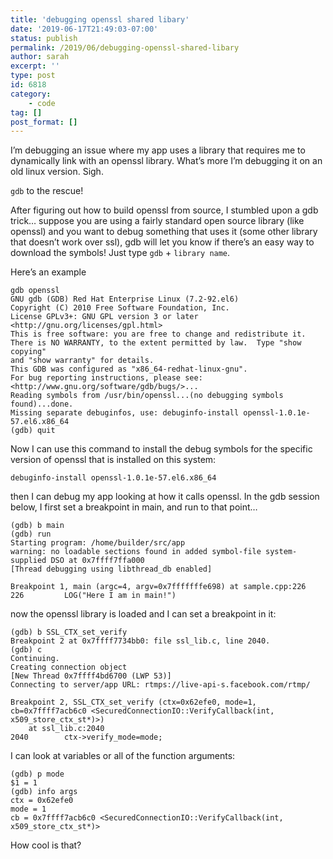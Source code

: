 ```yaml
---
title: 'debugging openssl shared libary'
date: '2019-06-17T21:49:03-07:00'
status: publish
permalink: /2019/06/debugging-openssl-shared-libary
author: sarah
excerpt: ''
type: post
id: 6818
category:
    - code
tag: []
post_format: []
---
```

I’m debugging an issue where my app uses a library that requires me to dynamically link with an openssl library. What’s more I’m debugging it on an old linux version. Sigh.

`gdb` to the rescue!

After figuring out how to build openssl from source, I stumbled upon a gdb trick… suppose you are using a fairly standard open source library (like openssl) and you want to debug something that uses it (some other library that doesn’t work over ssl), gdb will let you know if there’s an easy way to download the symbols! Just type `gdb` + `library name`.

Here’s an example

```
gdb openssl
GNU gdb (GDB) Red Hat Enterprise Linux (7.2-92.el6)
Copyright (C) 2010 Free Software Foundation, Inc.
License GPLv3+: GNU GPL version 3 or later <http://gnu.org/licenses/gpl.html>
This is free software: you are free to change and redistribute it.
There is NO WARRANTY, to the extent permitted by law.  Type "show copying"
and "show warranty" for details.
This GDB was configured as "x86_64-redhat-linux-gnu".
For bug reporting instructions, please see:
<http://www.gnu.org/software/gdb/bugs/>...
Reading symbols from /usr/bin/openssl...(no debugging symbols found)...done.
Missing separate debuginfos, use: debuginfo-install openssl-1.0.1e-57.el6.x86_64
(gdb) quit

```

Now I can use this command to install the debug symbols for the specific version of openssl that is installed on this system:

```
debuginfo-install openssl-1.0.1e-57.el6.x86_64

```

then I can debug my app looking at how it calls openssl. In the gdb session below, I first set a breakpoint in main, and run to that point…

```
(gdb) b main
(gdb) run
Starting program: /home/builder/src/app 
warning: no loadable sections found in added symbol-file system-supplied DSO at 0x7ffff7ffa000
[Thread debugging using libthread_db enabled]

Breakpoint 1, main (argc=4, argv=0x7fffffffe698) at sample.cpp:226
226         LOG("Here I am in main!")

```

now the openssl library is loaded and I can set a breakpoint in it:

```
(gdb) b SSL_CTX_set_verify
Breakpoint 2 at 0x7ffff7734bb0: file ssl_lib.c, line 2040.
(gdb) c
Continuing.
Creating connection object
[New Thread 0x7ffff4bd6700 (LWP 53)]
Connecting to server/app URL: rtmps://live-api-s.facebook.com/rtmp/

Breakpoint 2, SSL_CTX_set_verify (ctx=0x62efe0, mode=1, cb=0x7ffff7acb6c0 <SecuredConnectionIO::VerifyCallback(int, x509_store_ctx_st*)>)
    at ssl_lib.c:2040
2040        ctx->verify_mode=mode;

```

I can look at variables or all of the function arguments:

```
(gdb) p mode
$1 = 1
(gdb) info args
ctx = 0x62efe0
mode = 1
cb = 0x7ffff7acb6c0 <SecuredConnectionIO::VerifyCallback(int, x509_store_ctx_st*)>

```

How cool is that?